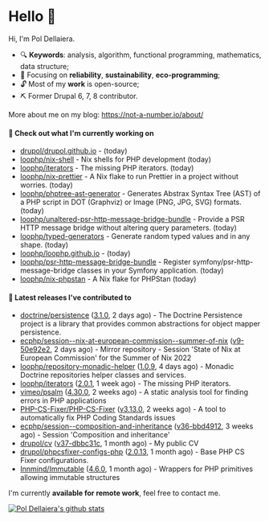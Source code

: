 # Hello 👋

Hi, I'm Pol Dellaiera.

- 🔍 **Keywords**: analysis, algorithm, functional programming, mathematics, data structure;
- 🎯 Focusing on **reliability**, **sustainability**, **eco-programming**;
- 🔓 Most of my **work** is open-source;
- ⛏️ Former Drupal 6, 7, 8 contributor.

More about me on my blog: https://not-a-number.io/about/

#### 👷 Check out what I'm currently working on

- [drupol/drupol.github.io](https://github.com/drupol/drupol.github.io) -  (today)
- [loophp/nix-shell](https://github.com/loophp/nix-shell) - Nix shells for PHP development (today)
- [loophp/iterators](https://github.com/loophp/iterators) - The missing PHP iterators. (today)
- [loophp/nix-prettier](https://github.com/loophp/nix-prettier) - A Nix flake to run Prettier in a project without worries. (today)
- [loophp/phptree-ast-generator](https://github.com/loophp/phptree-ast-generator) - Generates Abstrax Syntax Tree (AST) of a PHP script in DOT (Graphviz) or Image (PNG, JPG, SVG) formats. (today)
- [loophp/unaltered-psr-http-message-bridge-bundle](https://github.com/loophp/unaltered-psr-http-message-bridge-bundle) - Provide a PSR HTTP message bridge without altering query parameters. (today)
- [loophp/typed-generators](https://github.com/loophp/typed-generators) - Generate random typed values and in any shape. (today)
- [loophp/loophp.github.io](https://github.com/loophp/loophp.github.io) -  (today)
- [loophp/psr-http-message-bridge-bundle](https://github.com/loophp/psr-http-message-bridge-bundle) - Register symfony/psr-http-message-bridge classes in your Symfony application. (today)
- [loophp/nix-phpstan](https://github.com/loophp/nix-phpstan) - A Nix flake for PHPStan (today)

#### 🔭 Latest releases I've contributed to

- [doctrine/persistence](https://github.com/doctrine/persistence) ([3.1.0](https://github.com/doctrine/persistence/releases/tag/3.1.0), 2 days ago) - The Doctrine Persistence project is a library that provides common abstractions for object mapper persistence.
- [ecphp/session--nix-at-european-commission--summer-of-nix](https://github.com/ecphp/session--nix-at-european-commission--summer-of-nix) ([v9-50e92e2](https://github.com/ecphp/session--nix-at-european-commission--summer-of-nix/releases/tag/v9-50e92e2), 2 days ago) - Mirror repository - Session &#39;State of Nix at European Commission&#39; for the Summer of Nix 2022
- [loophp/repository-monadic-helper](https://github.com/loophp/repository-monadic-helper) ([1.0.9](https://github.com/loophp/repository-monadic-helper/releases/tag/1.0.9), 4 days ago) - Monadic Doctrine repositories helper classes and services.
- [loophp/iterators](https://github.com/loophp/iterators) ([2.0.1](https://github.com/loophp/iterators/releases/tag/2.0.1), 1 week ago) - The missing PHP iterators.
- [vimeo/psalm](https://github.com/vimeo/psalm) ([4.30.0](https://github.com/vimeo/psalm/releases/tag/4.30.0), 2 weeks ago) - A static analysis tool for finding errors in PHP applications
- [PHP-CS-Fixer/PHP-CS-Fixer](https://github.com/PHP-CS-Fixer/PHP-CS-Fixer) ([v3.13.0](https://github.com/PHP-CS-Fixer/PHP-CS-Fixer/releases/tag/v3.13.0), 2 weeks ago) - A tool to automatically fix PHP Coding Standards issues
- [ecphp/session--composition-and-inheritance](https://github.com/ecphp/session--composition-and-inheritance) ([v36-bbd4912](https://github.com/ecphp/session--composition-and-inheritance/releases/tag/v36-bbd4912), 3 weeks ago) - Session &#39;Composition and inheritance&#39;
- [drupol/cv](https://github.com/drupol/cv) ([v37-dbbc31c](https://github.com/drupol/cv/releases/tag/v37-dbbc31c), 1 month ago) - My public CV
- [drupol/phpcsfixer-configs-php](https://github.com/drupol/phpcsfixer-configs-php) ([2.0.13](https://github.com/drupol/phpcsfixer-configs-php/releases/tag/2.0.13), 1 month ago) - Base PHP CS Fixer configurations.
- [Innmind/Immutable](https://github.com/Innmind/Immutable) ([4.6.0](https://github.com/Innmind/Immutable/releases/tag/4.6.0), 1 month ago) - Wrappers for PHP primitives allowing immutable structures

I'm currently **available for remote work**, feel free to contact me.

[![Pol Dellaiera's github stats](https://github-readme-stats.vercel.app/api?username=drupol&count_private=true&show_icons=true)](https://github.com/drupol)
